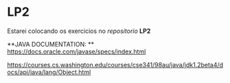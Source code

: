 # LP2

Estarei colocando os exercicios no *repositorio* **LP2**

**JAVA DOCUMENTATION: ** https://docs.oracle.com/javase/specs/index.html

https://courses.cs.washington.edu/courses/cse341/98au/java/jdk1.2beta4/docs/api/java/lang/Object.html
